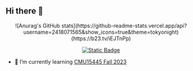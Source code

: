 ## Hi there 👋

<div id="title" align=center>
![Anurag's GitHub stats](https://github-readme-stats.vercel.app/api?username=2418071565&show_icons=true&theme=tokyonight)(https://b23.tv/iEJTnPp)

[![Static Badge](https://img.shields.io/badge/Made%20By%20CYB-x?style=flat&label=Blog)](https://2418071565.github.io/)

</div>

- 🌱 I’m currently learning [CMU15445 Fall 2023]()


<!--
**2418071565/2418071565** is a ✨ _special_ ✨ repository because its `README.md` (this file) appears on your GitHub profile.

Here are some ideas to get you started:

- 🔭 I’m currently working on ...
- 👯 I’m looking to collaborate on ...
- 🤔 I’m looking for help with ...
- 💬 Ask me about ...
- 📫 How to reach me: ...
- 😄 Pronouns: ...
- ⚡ Fun fact: ...
-->
